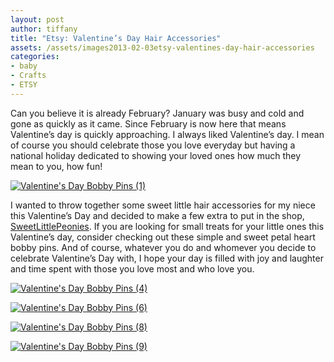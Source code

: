 ```yaml
---
layout: post
author: tiffany
title: "Etsy: Valentine’s Day Hair Accessories"
assets: /assets/images2013-02-03etsy-valentines-day-hair-accessories
categories: 
- baby
- Crafts
- ETSY
---
```


Can you believe it is already February? January was busy and cold and gone as quickly as it came. Since February is now here that means Valentine’s day is quickly approaching. I always liked Valentine’s day. I mean of course you should celebrate those you love everyday but having a national holiday dedicated to showing your loved ones how much they mean to you, how fun!

[![Valentine's Day Bobby Pins (1)](jekyll_uploads/2013/02/Valentines-Day-Bobby-Pins-1-575x382.jpg)](http://www.sweetpeonies.com/2013/02/etsy-valentines-day-hair-accessories/valentines-day-bobby-pins-1/)

I wanted to throw together some sweet little hair accessories for my niece this Valentine’s Day and decided to make a few extra to put in the shop, [SweetLittlePeonies](http://www.etsy.com/shop/SweetLittlePeonies). If you are looking for small treats for your little ones this Valentine’s day, consider checking out these simple and sweet petal heart bobby pins. And of course, whatever you do and whomever you decide to celebrate Valentine’s Day with, I hope your day is filled with joy and laughter and time spent with those you love most and who love you.

[![Valentine's Day Bobby Pins (4)](jekyll_uploads/2013/02/Valentines-Day-Bobby-Pins-4-575x382.jpg)](http://www.sweetpeonies.com/2013/02/etsy-valentines-day-hair-accessories/valentines-day-bobby-pins-4/)

[![Valentine's Day Bobby Pins (6)](jekyll_uploads/2013/02/Valentines-Day-Bobby-Pins-6-575x382.jpg)](http://www.sweetpeonies.com/2013/02/etsy-valentines-day-hair-accessories/valentines-day-bobby-pins-6/)

[![Valentine's Day Bobby Pins (8)](jekyll_uploads/2013/02/Valentines-Day-Bobby-Pins-8-575x382.jpg)](http://www.sweetpeonies.com/2013/02/etsy-valentines-day-hair-accessories/valentines-day-bobby-pins-8/)

[![Valentine's Day Bobby Pins (9)](jekyll_uploads/2013/02/Valentines-Day-Bobby-Pins-9-575x382.jpg)](http://www.sweetpeonies.com/2013/02/etsy-valentines-day-hair-accessories/valentines-day-bobby-pins-9/)